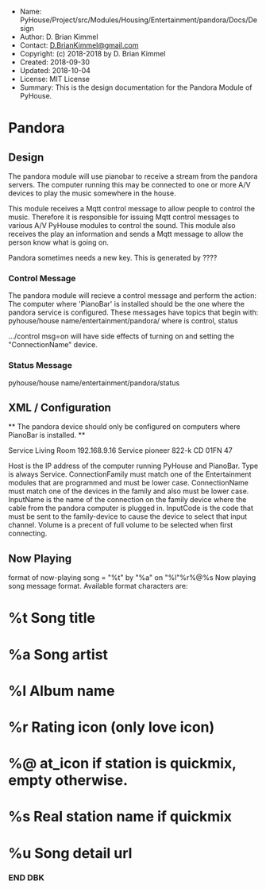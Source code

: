 * Name:      PyHouse/Project/src/Modules/Housing/Entertainment/pandora/Docs/Design
* Author:    D. Brian Kimmel
* Contact:   D.BrianKimmel@gmail.com
* Copyright: (c) 2018-2018 by D. Brian Kimmel
* Created:   2018-09-30
* Updated:   2018-10-04
* License:   MIT License
* Summary:   This is the design documentation for the Pandora Module of PyHouse.


# Pandora


## Design

The pandora module will use pianobar to receive a stream from the pandora servers.
The computer running this may be connected to one or more A/V devices to play the music somewhere in the house.

This module receives a Mqtt control message to allow people to control the music.
Therefore it is responsible for issuing Mqtt control messages to various A/V PyHouse modules to control the sound.
This module also receives the play an information and sends a Mqtt message to allow the person
know what is going on.

Pandora sometimes needs a new key.
This is generated by ????


### Control Message

The pandora module will recieve a control message and perform the action:
The computer where 'PianoBar' is installed should be the one where the pandora service is configured.
These messages have topics that begin with:
		pyhouse/house name/entertainment/pandora/<action>
	where <action> is control, status

.../control msg=on will have side effects of turning on and setting the "ConnectionName" device.

### Status Message

pyhouse/house name/entertainment/pandora/status  <Payload>


## XML / Configuration

** The pandora device should only be configured on computers where PianoBar is installed. **

<PandoraSection Active="True">
    <Type>Service</Type>
    <Device Active="True" Key="0" Name="Running on pi-06-ct ">
        <Comment>Living Room</Comment>
        <Host>192.168.9.16</Host>
        <Type>Service</Type>
        <ConnectionFamily>pioneer</ConnectionFamily>
        <ConnectionName>822-k</ConnectionName>
        <InputName>CD</InputName>
        <InputCode>01FN</InputCode>
        <Volume>47</Volume>
    </Device>
</PandoraSection>

Host is the IP address of the computer running PyHouse and PianoBar.
Type is always Service.
ConnectionFamily must match one of the Entertainment modules that are programmed and must be lower case.
ConnectionName must match one of the devices in the family and also must be lower case.
InputName is the name of the connection on the family device where the cable from the pandora computer is plugged in.
InputCode is the code that must be sent to the family-device to cause the device to select that input channel.
Volume is a precent of full volume to be selected when first connecting.


## Now Playing

format of now-playing song = "%t" by "%a" on "%l"%r%@%s
Now playing song message format. Available format characters are:
# %t Song title
# %a Song artist
# %l Album name
# %r Rating icon (only love icon)
# %@ at_icon if station is quickmix, empty otherwise.
# %s Real station name if quickmix
# %u Song detail url


### END DBK
